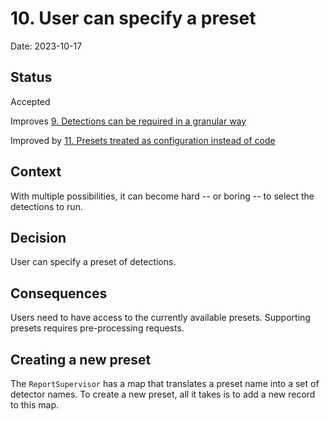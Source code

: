 # 10. User can specify a preset

Date: 2023-10-17

## Status

Accepted

Improves [9. Detections can be required in a granular way](0009-detections-can-be-required-in-a-granular-way.md)

Improved by [11. Presets treated as configuration instead of code](0011-presets-treated-as-configuration-instead-of-code.md)

## Context

With multiple possibilities, it can become hard -- or boring -- to select the detections to run.

## Decision

User can specify a preset of detections.

## Consequences

Users need to have access to the currently available presets.
Supporting presets requires pre-processing requests.

## Creating a new preset

The `ReportSupervisor` has a map that translates a preset name into a set of detector names. To create a new preset, all it takes is to add a new record to this map.
